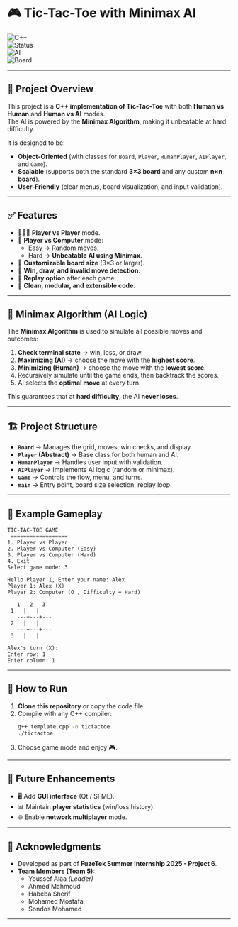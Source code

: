 # 🎮 Tic-Tac-Toe with Minimax AI

![C++](https://img.shields.io/badge/Language-C++-blue.svg)  
![Status](https://img.shields.io/badge/Status-Completed-brightgreen.svg)  
![AI](https://img.shields.io/badge/AI-Minimax_Algorithm-red.svg)  
![Board](https://img.shields.io/badge/Board-Scalable_(n_x_n)-blueviolet.svg)  

---

## 📌 Project Overview
This project is a **C++ implementation of Tic-Tac-Toe** with both **Human vs Human** and **Human vs AI** modes.  
The AI is powered by the **Minimax Algorithm**, making it unbeatable at hard difficulty.  

It is designed to be:
- **Object-Oriented** (with classes for `Board`, `Player`, `HumanPlayer`, `AIPlayer`, and `Game`).  
- **Scalable** (supports both the standard **3×3 board** and any custom **n×n board**).  
- **User-Friendly** (clear menus, board visualization, and input validation).  

---

## ✅️ Features
- 🧑‍🤝‍🧑 **Player vs Player** mode.  
- 🤖 **Player vs Computer** mode:  
  - Easy → Random moves.  
  - Hard → **Unbeatable AI using Minimax**.  
- 🔢 **Customizable board size** (3×3 or larger).  
- 🎯 **Win, draw, and invalid move detection**.  
- 🔄 **Replay option** after each game.  
- 🧹 **Clean, modular, and extensible code**.  

---

## 🧠 Minimax Algorithm (AI Logic)
The **Minimax Algorithm** is used to simulate all possible moves and outcomes:
1. **Check terminal state** → win, loss, or draw.  
2. **Maximizing (AI)** → choose the move with the **highest score**.  
3. **Minimizing (Human)** → choose the move with the **lowest score**.  
4. Recursively simulate until the game ends, then backtrack the scores.  
5. AI selects the **optimal move** at every turn.  

This guarantees that at **hard difficulty**, the AI **never loses**.  

---

## 🏗️ Project Structure
- **`Board`** → Manages the grid, moves, win checks, and display.  
- **`Player` (Abstract)** → Base class for both human and AI.  
- **`HumanPlayer`** → Handles user input with validation.  
- **`AIPlayer`** → Implements AI logic (random or minimax).  
- **`Game`** → Controls the flow, menu, and turns.  
- **`main`** → Entry point, board size selection, replay loop.  

---

## 📸 Example Gameplay
```
TIC-TAC-TOE GAME
 ==================
1. Player vs Player
2. Player vs Computer (Easy)
3. Player vs Computer (Hard)
4. Exit
Select game mode: 3

Hello Player 1, Enter your name: Alex
Player 1: Alex (X)
Player 2: Computer (O , Difficulty = Hard)

   1   2   3
 1   |   |  
   ---+---+---
 2   |   |  
   ---+---+---
 3   |   |  

Alex's turn (X):
Enter row: 1
Enter column: 1
```

---

## 🚀 How to Run
1. **Clone this repository** or copy the code file.  
2. Compile with any C++ compiler:
   ```bash
   g++ template.cpp -o tictactoe
   ./tictactoe
   ```
3. Choose game mode and enjoy 🎮.  

---

## 💫 Future Enhancements
- 🖥️ Add **GUI interface** (Qt / SFML).  
- 📊 Maintain **player statistics** (win/loss history).  
- 🌐 Enable **network multiplayer** mode.
  
---

## 🏅 Acknowledgments
- Developed as part of **FuzeTek Summer Internship 2025 - Project 6**.  
- **Team Members (Team 5):**  
  - Youssef Alaa *(Leader)*  
  - Ahmed Mahmoud  
  - Habeba Sherif  
  - Mohamed Mostafa  
  - Sondos Mohamed  

---
